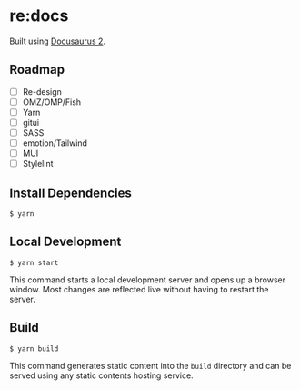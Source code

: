 # re:docs

Built using [Docusaurus 2](https://docusaurus.io/).

## Roadmap

- [ ] Re-design
- [ ] OMZ/OMP/Fish
- [ ] Yarn
- [ ] gitui
- [ ] SASS
- [ ] emotion/Tailwind
- [ ] MUI
- [ ] Stylelint

## Install Dependencies

```
$ yarn
```

## Local Development

```
$ yarn start
```

This command starts a local development server and opens up a browser window.
Most changes are reflected live without having to restart the server.

## Build

```
$ yarn build
```

This command generates static content into the `build` directory and can be
served using any static contents hosting service.
